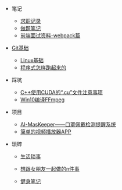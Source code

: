 * 笔记
  
  * [求职记录](MyNote/findJob/找工作记录.md)
  * [做题笔记](文远的面试准备/做题笔记.md)
  * [前端面试资料-webpack篇](文远的面试准备/文远的面试准备webpack篇.md)
* [Git基础](MyNote/Git使用.md)
  * [Linux基础](MyNote/Linux笔记.md)
  * [程序式怎样跑起来的](MyNote/ReadBooks/程序是怎样跑起来的.md)
  
* 踩坑

  * [C++使用CUDA的“.cu”文件注意事项](MyBug/C++使用CUDA的.cu文件注意事项.md)
  * [Win10编译FFmpeg](MyBug/Win10编译FFmpeg.md)

* 项目

  - [AI-MasKeeper——口罩佩戴检测提醒系统](MyProject/AI-MasKeeper.md)
  - [简单的视频播放器APP](MyProject/简单的视频播放器APP.md)

* 琐碎
  - [生活琐事](琐碎/日常学习琐事.md)
  
  - [想跟女朋友一起做的n件事](琐碎/想跟女朋友一起做的n件事.md)
  
  - [健身笔记](琐碎/关于健身.md)
  
    

